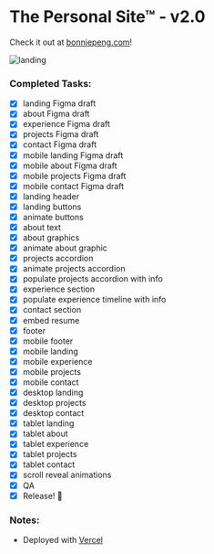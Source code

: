 # The Personal Site™ - v2.0

Check it out at [bonniepeng.com](https://www.bonniepeng.com/)!

![landing](https://user-images.githubusercontent.com/64988958/126887197-b9df0c91-6aee-402a-ae39-7adf49881941.png)

### Completed Tasks:

- [x] landing Figma draft
- [x] about Figma draft
- [x] experience Figma draft
- [x] projects Figma draft
- [x] contact Figma draft
- [x] mobile landing Figma draft
- [x] mobile about Figma draft
- [x] mobile projects Figma draft
- [x] mobile contact Figma draft
- [x] landing header
- [x] landing buttons
- [x] animate buttons
- [x] about text
- [x] about graphics
- [x] animate about graphic
- [x] projects accordion
- [x] animate projects accordion
- [x] populate projects accordion with info
- [x] experience section
- [x] populate experience timeline with info
- [x] contact section
- [x] embed resume
- [x] footer
- [x] mobile footer
- [x] mobile landing
- [x] mobile experience
- [x] mobile projects
- [x] mobile contact
- [x] desktop landing
- [x] desktop projects
- [x] desktop contact
- [x] tablet landing
- [x] tablet about
- [x] tablet experience
- [x] tablet projects
- [x] tablet contact
- [x] scroll reveal animations
- [x] QA
- [x] Release! 🎉

### Notes:
- Deployed with [Vercel](https://vercel.com/)

